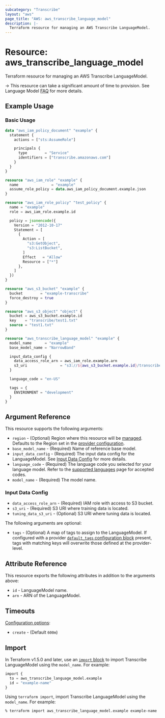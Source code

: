 ```yaml
---
subcategory: "Transcribe"
layout: "aws"
page_title: "AWS: aws_transcribe_language_model"
description: |-
  Terraform resource for managing an AWS Transcribe LanguageModel.
---
```


# Resource: aws_transcribe_language_model

Terraform resource for managing an AWS Transcribe LanguageModel.

-> This resource can take a significant amount of time to provision. See Language Model [FAQ](https://aws.amazon.com/transcribe/faqs/) for more details.

## Example Usage

### Basic Usage

```terraform
data "aws_iam_policy_document" "example" {
  statement {
    actions = ["sts:AssumeRole"]

    principals {
      type        = "Service"
      identifiers = ["transcribe.amazonaws.com"]
    }
  }
}

resource "aws_iam_role" "example" {
  name               = "example"
  assume_role_policy = data.aws_iam_policy_document.example.json
}

resource "aws_iam_role_policy" "test_policy" {
  name = "example"
  role = aws_iam_role.example.id

  policy = jsonencode({
    Version = "2012-10-17"
    Statement = [
      {
        Action = [
          "s3:GetObject",
          "s3:ListBucket",
        ]
        Effect   = "Allow"
        Resource = ["*"]
      },
    ]
  })
}

resource "aws_s3_bucket" "example" {
  bucket        = "example-transcribe"
  force_destroy = true
}

resource "aws_s3_object" "object" {
  bucket = aws_s3_bucket.example.id
  key    = "transcribe/test1.txt"
  source = "test1.txt"
}

resource "aws_transcribe_language_model" "example" {
  model_name      = "example"
  base_model_name = "NarrowBand"

  input_data_config {
    data_access_role_arn = aws_iam_role.example.arn
    s3_uri               = "s3://${aws_s3_bucket.example.id}/transcribe/"
  }

  language_code = "en-US"

  tags = {
    ENVIRONMENT = "development"
  }
}
```

## Argument Reference

This resource supports the following arguments:

* `region` - (Optional) Region where this resource will be [managed](https://docs.aws.amazon.com/general/latest/gr/rande.html#regional-endpoints). Defaults to the Region set in the [provider configuration](https://registry.terraform.io/providers/hashicorp/aws/latest/docs#aws-configuration-reference).
* `base_model_name` - (Required) Name of reference base model.
* `input_data_config` - (Required) The input data config for the LanguageModel. See [Input Data Config](#input-data-config) for more details.
* `language_code` - (Required) The language code you selected for your language model. Refer to the [supported languages](https://docs.aws.amazon.com/transcribe/latest/dg/supported-languages.html) page for accepted codes.
* `model_name` - (Required) The model name.

### Input Data Config

* `data_access_role_arn` - (Required) IAM role with access to S3 bucket.
* `s3_uri` - (Required) S3 URI where training data is located.
* `tuning_data_s3_uri` - (Optional) S3 URI where tuning data is located.

The following arguments are optional:

* `tags` - (Optional) A map of tags to assign to the LanguageModel. If configured with a provider [`default_tags` configuration block](/docs/providers/aws/index.html#default_tags-configuration-block) present, tags with matching keys will overwrite those defined at the provider-level.

## Attribute Reference

This resource exports the following attributes in addition to the arguments above:

* `id` - LanguageModel name.
* `arn` - ARN of the LanguageModel.

## Timeouts

[Configuration options](https://developer.hashicorp.com/terraform/language/resources/syntax#operation-timeouts):

* `create` - (Default `600m`)

## Import

In Terraform v1.5.0 and later, use an [`import` block](https://developer.hashicorp.com/terraform/language/import) to import Transcribe LanguageModel using the `model_name`. For example:

```terraform
import {
  to = aws_transcribe_language_model.example
  id = "example-name"
}
```

Using `terraform import`, import Transcribe LanguageModel using the `model_name`. For example:

```console
% terraform import aws_transcribe_language_model.example example-name
```
